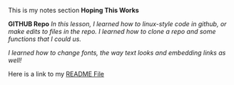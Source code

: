
 This is my notes section
**Hoping This Works**

**GITHUB Repo**
*In this lesson, I learned how to linux-style code in github, or make edits to files in the repo. I learned how to clone a repo and some functions that I could us.*

*I learned how to change fonts, the way text looks and embedding links as well!*

Here is a link to my [README File](https://github.com/zeinmusarsaa/zeinsStartup/blob/main/README.md)
